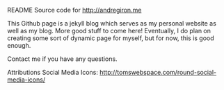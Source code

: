 README
Source code for http://andregiron.me

This Github page is a jekyll blog which serves as my personal website as well
as my blog. More good stuff to come here! Eventually, I do plan on creating some
sort of dynamic page for myself, but for now, this is good enough.

Contact me if you have any questions.

Attributions
Social Media Icons: http://tomswebspace.com/round-social-media-icons/
